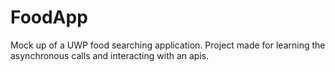 # FoodApp
Mock up of a UWP food searching application. Project made for learning the asynchronous calls and interacting with an apis.
